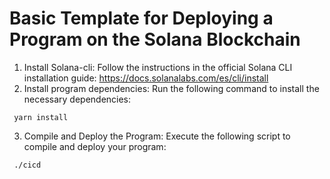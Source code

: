 # Basic Template for Deploying a Program on the Solana Blockchain

 1. Install Solana-cli:
 Follow the instructions in the official Solana CLI installation guide: https://docs.solanalabs.com/es/cli/install 
 2. Install program dependencies:
 Run the following command to install the necessary dependencies: 
  ```
   yarn install
  ```
 3. Compile and Deploy the Program:
 Execute the following script to compile and deploy your program:
  ```
   ./cicd
  ```

